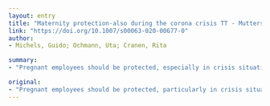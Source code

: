 ```yaml
---
layout: entry
title: "Maternity protection-also during the corona crisis TT - Mutterschutz - auch im Zeitalter der Coronakrise"
link: "https://doi.org/10.1007/s00063-020-00677-0"
author:
- Michels, Guido; Ochmann, Uta; Cranen, Rita

summary:
- "Pregnant employees should be protected, especially in crisis situations. Maternity Protection Act states that employees are not allowed to have contact with infectious people. No new regulation is required here. The maternity protection Act states no new regulations is required. There are no new rules requiring pregnants to be protected. Workers shouldn't be allowed to contact with people with SARS-CoV-2 infections. A new regulation should be introduced."

original:
- "Pregnant employees should be protected, particularly in crisis situations. The Maternity Protection Act states that employees are not allowed to have contact with infectious people, including people with SARS-CoV-2 infections; no new regulation is required here."
---
```


